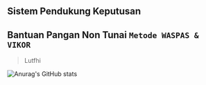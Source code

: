 ## Sistem Pendukung Keputusan

## Bantuan Pangan Non Tunai `Metode WASPAS & VIKOR`

> Lutfhi

![Anurag's GitHub stats](https://github-readme-stats.vercel.app/api?username=gerrygeop&show_icons=true&theme=dracula)
